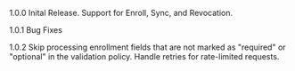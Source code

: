 1.0.0
Inital Release.  Support for Enroll, Sync, and Revocation. 

1.0.1
Bug Fixes

1.0.2
Skip processing enrollment fields that are not marked as "required" or "optional" in the validation policy.
Handle retries for rate-limited requests.